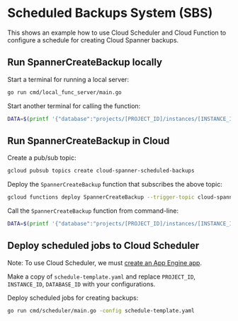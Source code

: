 # Scheduled Backups System (SBS)

This shows an example how to use Cloud Scheduler and Cloud Function to configure
a schedule for creating Cloud Spanner backups.

## Run SpannerCreateBackup locally

Start a terminal for running a local server:

```bash
go run cmd/local_func_server/main.go
```

Start another terminal for calling the function:

```bash
DATA=$(printf '{"database":"projects/[PROJECT_ID]/instances/[INSTANCE_ID]/databases/[DATABASE_ID]", "expire": "6h"}'|base64) && curl --data '{"data":"'$DATA'"}' localhost:8080
```

## Run SpannerCreateBackup in Cloud

Create a pub/sub topic: 

```bash
gcloud pubsub topics create cloud-spanner-scheduled-backups
```

Deploy the `SpannerCreateBackup` function that subscribes the above topic: 

```bash
gcloud functions deploy SpannerCreateBackup --trigger-topic cloud-spanner-scheduled-backups --runtime go113
```

Call the `SpannerCreateBackup` function from command-line:

```bash
DATA=$(printf '{"database":"projects/[PROJECT_ID]/instances/[INSTANCE_ID]/databases/[DATABASE_ID]", "expire": "6h"}'|base64) && gcloud functions call SpannerCreateBackup --data '{"data":"'$DATA'"}'
```

## Deploy scheduled jobs to Cloud Scheduler

Note: To use Cloud Scheduler, we must [create an App Engine app](https://cloud.google.com/scheduler/docs#supported_regions).

Make a copy of `schedule-template.yaml` and replace `PROJECT_ID`, `INSTANCE_ID`,
`DATABASE_ID` with your configurations.

Deploy scheduled jobs for creating backups:

```bash
go run cmd/scheduler/main.go -config schedule-template.yaml
```
